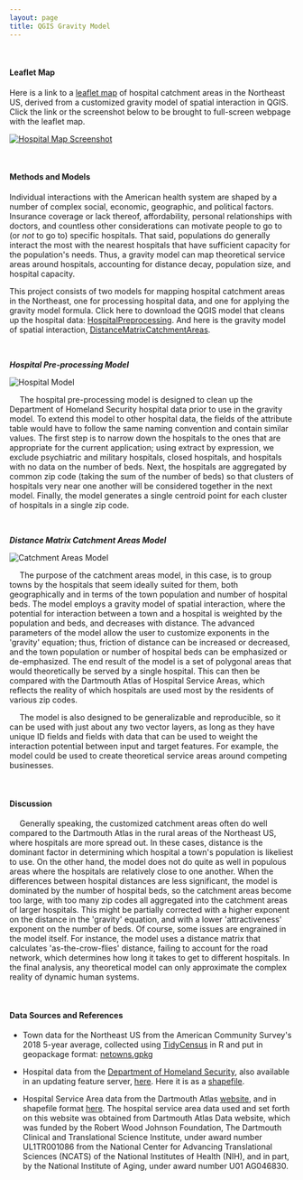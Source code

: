 ```yaml
---
layout: page
title: QGIS Gravity Model
---
```


&ensp;

#### Leaflet Map

Here is a link to a [leaflet map](assets/) of hospital catchment areas in the Northeast US, derived from a customized gravity model of spatial interaction in QGIS. Click the link or the screenshot below to be brought to full-screen webpage with the leaflet map. 

[![Hospital Map Screenshot](/hospitalmap.png)](https://vinfalardeau.github.io/gravity/assets/#6/43.270/-73.975)

&ensp;

#### Methods and Models

Individual interactions with the American health system are shaped by a number of complex social, economic, geographic, and political factors. Insurance coverage or lack thereof, affordability, personal relationships with doctors, and countless other considerations can motivate people to go to (or *not* to go to) specific hospitals. That said, populations do generally interact the most with the nearest hospitals that have sufficient capacity for the population's needs. Thus, a gravity model can map theoretical service areas around hospitals, accounting for distance decay, population size, and hospital capacity. 

This project consists of two models for mapping hospital catchment areas in the Northeast, one for processing hospital data, and one for applying the gravity model formula. Click here to download the QGIS model that cleans up the hospital data: [HospitalPreprocessing](/models/HospitalPreprocessing.model3). And here is the gravity model of spatial interaction, [DistanceMatrixCatchmentAreas](/models/CatchmentAreas_v1_3.model3).

&ensp;

_**Hospital Pre-processing Model**_

![Hospital Model](/models/HospitalModel.png)

&emsp; The hospital pre-processing model is designed to clean up the Department of Homeland Security hospital data prior to use in the gravity model. To extend this model to other hospital data, the fields of the attribute table would have to follow the same naming convention and contain similar values. The first step is to narrow down the hospitals to the ones that are appropriate for the current application; using extract by expression, we exclude psychiatric and military hospitals, closed hospitals, and hospitals with no data on the number of beds. Next, the hospitals are aggregated by common zip code (taking the sum of the number of beds) so that clusters of hospitals very near one another will be considered together in the next model. Finally, the model generates a single centroid point for each cluster of hospitals in a single zip code.

&ensp;

_**Distance Matrix Catchment Areas Model**_

![Catchment Areas Model](/models/CatchmentAreasModel.png)

&emsp; The purpose of the catchment areas model, in this case, is to group towns by the hospitals that seem ideally suited for them, both geographically and in terms of the town population and number of hospital beds. The model employs a gravity model of spatial interaction, where the potential for interaction between a town and a hospital is weighted by the population and beds, and decreases with distance. The advanced parameters of the model allow the user to customize exponents in the 'gravity' equation; thus, friction of distance can be increased or decreased, and the town population or number of hospital beds can be emphasized or de-emphasized. The end result of the model is a set of polygonal areas that would theoretically be served by a single hospital. This can then be compared with the Dartmouth Atlas of Hospital Service Areas, which reflects the reality of which hospitals are used most by the residents of various zip codes.

&emsp; The model is also designed to be generalizable and reproducible, so it can be used with just about any two vector layers, as long as they have unique ID fields and fields with data that can be used to weight the interaction potential between input and target features. For example, the model could be used to create theoretical service areas around competing businesses.

&ensp;

#### Discussion

&emsp; Generally speaking, the customized catchment areas often do well compared to the Dartmouth Atlas in the rural areas of the Northeast US, where hospitals are more spread out. In these cases, distance is the dominant factor in determining which hospital a town's population is likeliest to use. On the other hand, the model does not do quite as well in populous areas where the hospitals are relatively close to one another. When the differences between hospital distances are less significant, the model is dominated by the number of hospital beds, so the catchment areas become too large, with too many zip codes all aggregated into the catchment areas of larger hospitals. This might be partially corrected with a higher exponent on the distance in the 'gravity' equation, and with a lower 'attractiveness' exponent on the number of beds. Of course, some issues are engrained in the model itself. For instance, the model uses a distance matrix that calculates 'as-the-crow-flies' distance, failing to account for the road network, which determines how long it takes to get to different hospitals. In the final analysis, any theoretical model can only approximate the complex reality of dynamic human systems.

&ensp;

#### Data Sources and References

- Town data for the Northeast US from the American Community Survey's 2018 5-year average, collected using [TidyCensus](https://walker-data.com/tidycensus/) in R and put in geopackage format: [netowns.gpkg](/assets/geopackage/netowns.gpkg)

- Hospital data from the [Department of Homeland Security](https://hifld-geoplatform.opendata.arcgis.com/datasets/6ac5e325468c4cb9b905f1728d6fbf0f_0), also available in an updating feature server, [here](https://services1.arcgis.com/Hp6G80Pky0om7QvQ/arcgis/rest/services/Hospitals_1/FeatureServer/). Here it is as a [shapefile](/assets/geopackage/Hospitals.zip).

- Hospital Service Area data from the Dartmouth Atlas [website](https://atlasdata.dartmouth.edu/downloads/supplemental#boundaries), and in shapefile format [here](/assets/geopackage/HSA.zip). The hospital service area data used and set forth on this website was obtained from Dartmouth Atlas Data website, which was funded by the Robert Wood Johnson Foundation, The Dartmouth Clinical and Translational Science Institute, under award number UL1TR001086 from the National Center for Advancing Translational Sciences (NCATS) of the National Institutes of Health (NIH), and in part, by the National Institute of Aging, under award number U01 AG046830.

&ensp;
